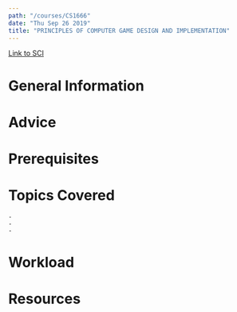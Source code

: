 ```yaml
---
path: "/courses/CS1666"
date: "Thu Sep 26 2019"
title: "PRINCIPLES OF COMPUTER GAME DESIGN AND IMPLEMENTATION"
---
```

[Link to SCI]("http://courses.sci.pitt.edu/courses/courses/view/CS-1666")

# General Information

# Advice


# Prerequisites
<!-- PREREQ_REPLACEMENT (Do not remove) -->

<!-- END PREREQ_REPLACEMENT (Do not remove) -->
# Topics Covered
	- 
	-
	-
# Workload

<!-- TESTIMONIALS
# Testimonials
This gets replaced with Gatsby, its
data comes from Google Sheets for easier
editing!
-->

# Resources
